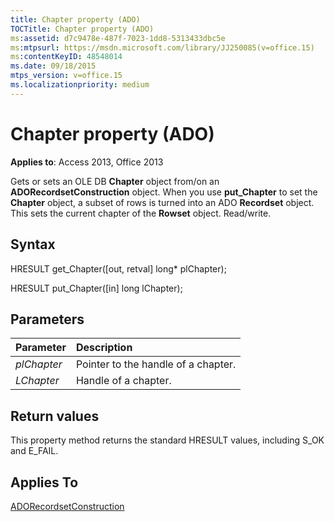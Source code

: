 ```yaml
---
title: Chapter property (ADO)
TOCTitle: Chapter property (ADO)
ms:assetid: d7c9478e-487f-7023-1dd8-5313433dbc5e
ms:mtpsurl: https://msdn.microsoft.com/library/JJ250085(v=office.15)
ms:contentKeyID: 48548014
ms.date: 09/18/2015
mtps_version: v=office.15
ms.localizationpriority: medium
---
```


# Chapter property (ADO)

**Applies to**: Access 2013, Office 2013
 
Gets or sets an OLE DB **Chapter** object from/on an **ADORecordsetConstruction** object. When you use **put\_Chapter** to set the **Chapter** object, a subset of rows is turned into an ADO **Recordset** object. This sets the current chapter of the **Rowset** object. Read/write.

## Syntax

HRESULT get\_Chapter(\[out, retval\] long\* plChapter);

HRESULT put\_Chapter(\[in\] long lChapter);

## Parameters

|Parameter|Description|
|:--------|:----------|
|*plChapter* |Pointer to the handle of a chapter.|
|*LChapter* |Handle of a chapter.|

## Return values

This property method returns the standard HRESULT values, including S\_OK and E\_FAIL.

## Applies To

[ADORecordsetConstruction](adorecordsetconstruction-interface-ado.md)

